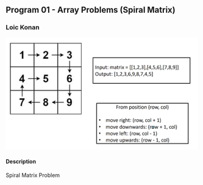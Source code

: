 ## Program 01 - Array Problems (Spiral Matrix)

### Loic Konan

<img src ="pic.png">

#### Description

Spiral Matrix Problem
